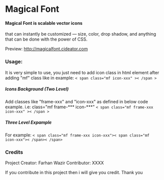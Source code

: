 Magical Font
============
<h4>Magical Font is scalable vector icons</h4>
that can instantly be customized — size, color, drop shadow, and anything that can be done with the power of CSS.

Preview: http://magicalfont.cideator.com

<h3>Usage:</h3>
It is very simple to use, you just need to add icon class in html element after adding "mf" class like in example: <code>< span class="mf icon-xxx" >< /span ></code>

<h5>Icons Background (Two Level)</h5> 
Add classes like "frame-xxx" and "icon-xxx" as defined in below code example. i.e: class="mf frame-*** icon-***"
<code>< span class="mf frame-xxx icon-xxx" >< /span ></code>

<h5>Three Level Expample</h5> 
For example:
<code>< span class="mf frame-xxx icon-xxx">< span class="mf icon-xxx">< /span>< /span></code>

<h3>Credits</h3>
Project Creator: Farhan Wazir
Contributor: XXXX

If you contribute in this project then i will give you credit. Thank you
